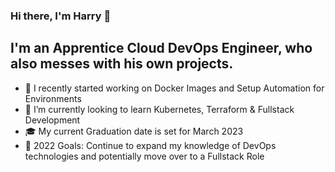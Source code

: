 ### Hi there, I'm Harry 👋

## I'm an Apprentice Cloud DevOps Engineer, who also messes with his own projects.

- 🔭 I recently started working on Docker Images and Setup Automation for Environments
- 🌱 I’m currently looking to learn Kubernetes, Terraform & Fullstack Development
- 🎓 My current Graduation date is set for March 2023
- 🥅 2022 Goals: Continue to expand my knowledge of DevOps technologies and potentially move over to a Fullstack Role
